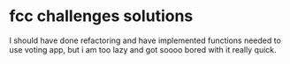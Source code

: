 # fcc challenges solutions

I should have done refactoring and have implemented functions needed to use voting app, but i am too lazy and got soooo bored with it really quick.
